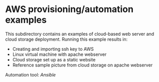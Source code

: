 # AWS provisioning/automation examples
This subdirectory contains an examples of cloud-based web server and cloud storage deployment. Running this example results in:
 - Creating and importing ssh key to AWS
 - Linux virtual machine with apache webserver
 - Cloud storage set up as a static website
 - Reference sample picture from cloud storage on apache webserver

Automation tool: *Ansible* 